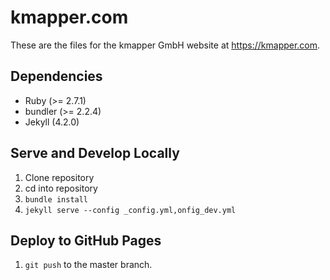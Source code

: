 # kmapper.com

These are the files for the kmapper GmbH website at https://kmapper.com. 

## Dependencies

- Ruby (>= 2.7.1) 
- bundler (>= 2.2.4)
- Jekyll (4.2.0)

## Serve and Develop Locally

1. Clone repository
1. cd into repository
1. ``bundle install``
1. ``jekyll serve --config _config.yml,onfig_dev.yml``

## Deploy to GitHub Pages

1. ``git push`` to the master branch.
